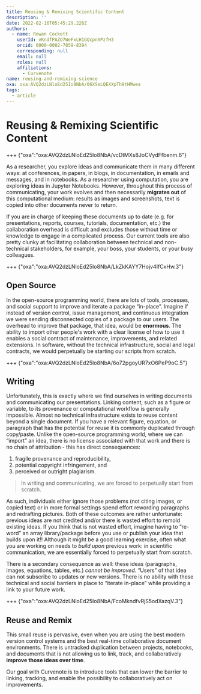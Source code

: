 ```yaml
---
title: Reusing & Remixing Scientific Content
description: ''
date: 2022-02-16T05:45:29.226Z
authors:
  - name: Rowan Cockett
    userId: vKndfPAZO7WeFxLH1GQcpnXPzfH3
    orcid: 0000-0002-7859-8394
    corresponding: null
    email: null
    roles: null
    affiliations:
      - Curvenote
name: reusing-and-remixing-science
oxa: oxa:AVQ2dzLNloEd25Io8NbA/06XSsLQEXXpTh9tHMwea
tags:
  - article
---
```


# Reusing & Remixing Scientific Content

+++ {"oxa":"oxa:AVQ2dzLNloEd25Io8NbA/vcDtMXs8JoCVydFfbenm.6"}

As a researcher, you explore ideas and communicate them in many different ways: at conferences, in papers, in blogs, in documentation, in emails and messages, and in notebooks. As a researcher using computation, you are exploring ideas in Jupyter Notebooks. However, throughout this process of communicating, your work evolves and then necessarily **migrates out** of this computational medium: results as images and screenshots, text is copied into other documents never to return.

If you are in charge of keeping these documents up to date (e.g. for presentations, reports, courses, tutorials, documentation, etc.) the collaboration overhead is difficult and excludes those without time or knowledge to engage in a complicated process. Our current tools are also pretty clunky at facilitating collaboration between technical and non-technical stakeholders, for example, your boss, your students, or your busy colleagues.

+++ {"oxa":"oxa:AVQ2dzLNloEd25Io8NbA/LkZkKAYY7Hojv4IfCxHw.3"}

## Open Source

In the open-source programming world, there are lots of tools, processes, and social support to improve and iterate a package “in-place”. Imagine if instead of version control, issue management, and continuous integration we were sending disconnected copies of a package to our users. The overhead to improve that package, that idea, would be **enormous**. The ability to import other people's work with a clear license of how to use it enables a social contract of maintenance, improvements, and related extensions. In software, without the technical infrastructure, social and legal contracts, we would perpetually be starting our scripts from scratch.

+++ {"oxa":"oxa:AVQ2dzLNloEd25Io8NbA/6o72pgoyUR7xO6PeP9oC.5"}

## Writing

Unfortunately, this is exactly where we find ourselves in writing documents and communicating our presentations. Linking content, such as a figure or variable, to its provenance or computational workflow is generally impossible. Almost no technical infrastructure exists to reuse content beyond a single document. If you have a relevant figure, equation, or paragraph that has the potential for reuse it is commonly duplicated through copy/paste. Unlike the open-source programming world, where we can “import” an idea, there is no license associated with that work and there is no chain of attribution - this has direct consequences:

1. fragile provenance and reproducibility,
2. potential copyright infringement, and
3. perceived or outright plagiarism.

> In writing and communicating, we are forced to perpetually start from scratch.

As such, individuals either ignore those problems (not citing images, or copied text) or in more formal settings spend effort rewording paragraphs and redrafting pictures. Both of these outcomes are rather unfortunate: previous ideas are not credited and/or there is wasted effort to remold existing ideas. If you think that is not wasted effort, imagine having to “re-word” an array library/package before you use or publish your idea that builds upon it!! Although it might be a good learning exercise, often what you are working on needs to _build upon_ previous work: in scientific communication, we are essentially forced to perpetually start from scratch.

There is a secondary consequence as well: these ideas (paragraphs, images, equations, tables, etc.) _cannot be improved_. “Users” of that idea can not subscribe to updates or new versions. There is no ability with these technical and social barriers in place to “iterate in-place” while providing a link to your future work.

+++ {"oxa":"oxa:AVQ2dzLNloEd25Io8NbA/FcoMkndfvRjS5odXazqV.3"}

## Reuse and Remix

This small reuse is pervasive, even when you are using the best modern version control systems and the best real-time collaborative document environments. There is untracked duplication between projects, notebooks, and documents that is not allowing us to link, track, and collaboratively **improve those ideas over time**.

Our goal with Curvenote is to introduce tools that can lower the barrier to linking, tracking, and enable the possibility to collaboratively act on improvements.
